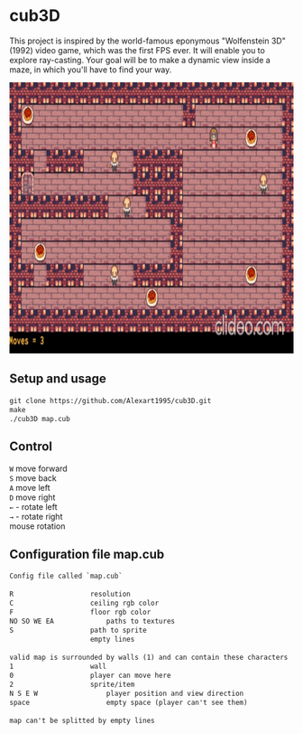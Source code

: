 # cub3D
This project is inspired by the world-famous eponymous "Wolfenstein 3D" (1992) video game, which was the first FPS ever. It will enable you to explore ray-casting. Your goal will be to make a dynamic view inside a maze, in which you'll have to find your way.

<img src="https://github.com/Alexart1995/so_long/blob/master/so_long.gif" width="920" height="480">

## Setup and usage

```
git clone https://github.com/Alexart1995/cub3D.git
make
./cub3D map.cub
```

## Control 

`W` move forward <br>
`S` move back <br>
`A` move left <br>
`D` move right <br>
`←` - rotate left <br>
`→` - rotate right <br>
mouse rotation <br>

## Configuration file map.cub

```
Config file called `map.cub`

R 					resolution
C					ceiling rgb color
F					floor rgb color
NO SO WE EA				paths to textures
S					path to sprite
					empty lines

valid map is surrounded by walls (1) and can contain these characters
1					wall
0					player can move here
2					sprite/item
N S E W					player position and view direction
space					empty space (player can't see them)

map can't be splitted by empty lines
```
